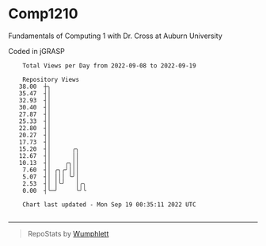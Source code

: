 # Comp1210
Fundamentals of Computing 1 with Dr. Cross at Auburn University

Coded in jGRASP

```
    Total Views per Day from 2022-09-08 to 2022-09-19

    Repository Views
   38.00  ┼╮
   35.47  ┤│
   32.93  ┤│
   30.40  ┤│
   27.87  ┤│
   25.33  ┤│
   22.80  ┤│
   20.27  ┤│
   17.73  ┤│
   15.20  ┤│      ╭╮
   12.67  ┤│      ││
   10.13  ┤│    ╭╮││
    7.60  ┤│ ╭╮╭╯│││
    5.07  ┤│ │││ ╰╯│
    2.53  ┤│ │╰╯   │╭╮
    0.00  ┤╰─╯     ╰╯╰

    Chart last updated - Mon Sep 19 00:35:11 2022 UTC
    
```

---

> RepoStats by [Wumphlett](https://github.com/Wumphlett)
